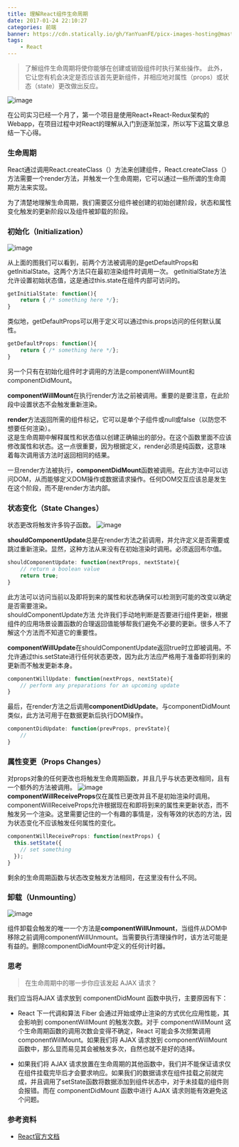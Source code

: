 ```yaml
---
title: 理解React组件生命周期
date: 2017-01-24 22:10:27
categories: 前端
banner: https://cdn.statically.io/gh/YanYuanFE/picx-images-hosting@master/20231128/react_illo_800x600_1x.2mcmptriwyy0.webp
tags:
	- React
---
```



> 了解组件生命周期将使你能够在创建或销毁组件时执行某些操作。 此外，它让您有机会决定是否应该首先更新组件，并相应地对属性（props）或状态（state）更改做出反应。

![image](https://cdn.statically.io/gh/YanYuanFE/picx-images-hosting@master/20231128/react_illo_800x600_1x.2mcmptriwyy0.webp)

<!--more-->

<div class="tip">
    在公司实习已经一个月了，第一个项目是使用React+React-Redux架构的Webapp，在项目过程中对React的理解从入门到逐渐加深，所以写下这篇文章总结一下心得。
</div>

### 生命周期
React通过调用React.createClass（）方法来创建组件，React.createClass（）方法需要一个render方法，并触发一个生命周期，它可以通过一些所谓的生命周期方法来实现。

为了清楚地理解生命周期，我们需要区分组件被创建的初始创建阶段，状态和属性变化触发的更新阶段以及组件被卸载的阶段。

### 初始化（Initialization）
![image](https://cdn.statically.io/gh/YanYuanFE/picx-images-hosting@master/20231128/initial.248srxls9ips.webp)

从上面的图我们可以看到，前两个方法被调用的是getDefaultProps和getInitialState。这两个方法只在最初渲染组件时调用一次。 getInitialState方法允许设置初始状态值，这是通过this.state在组件内部可访问的。


```js
getInitialState: function(){
    return { /* something here */};
}
```


类似地，getDefaultProps可以用于定义可以通过this.props访问的任何默认属性。

```js
getDefaultProps: function(){
    return { /* something here */};
}
```

另一个只有在初始化组件时才调用的方法是componentWillMount和componentDidMount。  
  
  **componentWillMount**在执行render方法之前被调用。重要的是要注意，在此阶段中设置状态不会触发重新渲染。  
  
**render**方法返回所需的组件标记，它可以是单个子组件或null或false（以防您不想要任何渲染）。  
这是生命周期中解释属性和状态值以创建正确输出的部分。在这个函数里面不应该修改属性和状态。这一点很重要，因为根据定义，render必须是纯函数，这意味着每次调用该方法时返回相同的结果。  
  
  一旦render方法被执行，**componentDidMount**函数被调用。在此方法中可以访问DOM，从而能够定义DOM操作或数据请求操作。任何DOM交互应该总是发生在这个阶段，而不是render方法内部。

### 状态变化（State Changes）
状态更改将触发许多钩子函数。
![image](https://cdn.statically.io/gh/YanYuanFE/picx-images-hosting@master/20231128/statechange.4yinwc51ro00.webp)  

**shouldComponentUpdate**总是在render方法之前调用，并允许定义是否需要或跳过重新渲染。显然，这种方法从来没有在初始渲染时调用。必须返回布尔值。  

```js
shouldComponentUpdate: function(nextProps, nextState){
    // return a boolean value
    return true;
}
```
此方法可以访问当前以及即将到来的属性和状态确保可以检测到可能的改变以确定是否需要渲染。  
shouldComponentUpdate方法 允许我们手动地判断是否要进行组件更新，根据组件的应用场景设置函数的合理返回值能够帮我们避免不必要的更新。很多人不了解这个方法而不知道它的重要性。

**componentWillUpdate**在shouldComponentUpdate返回true时立即被调用。不允许通过this.setState进行任何状态更改，因为此方法应严格用于准备即将到来的更新而不触发更新本身。  

```js
componentWillUpdate: function(nextProps, nextState){
    // perform any preparations for an upcoming update
}
```
最后，在render方法之后调用**componentDidUpdate**。与componentDidMount类似，此方法可用于在数据更新后执行DOM操作。

```js
componentDidUpdate: function(prevProps, prevState){
    // 
}
```
### 属性变更（Props Changes）
对props对象的任何更改也将触发生命周期函数，并且几乎与状态更改相同，且有一个额外的方法被调用。
![image](https://cdn.statically.io/gh/YanYuanFE/picx-images-hosting@master/20231128/changeprops.550bhbn7bp40.webp)  
**componentWillReceiveProps**仅在属性已更改并且不是初始渲染时调用。 componentWillReceiveProps允许根据现在和即将到来的属性来更新状态，而不触发另一个渲染。这里需要记住的一个有趣的事情是，没有等效的状态的方法，因为状态变化不应该触发任何属性的变化。

```js
componentWillReceiveProps: function(nextProps) {
  this.setState({
    // set something 
  });
}
```
剩余的生命周期函数与状态改变触发方法相同，在这里没有什么不同。

### 卸载（Unmounting）
![image](https://cdn.statically.io/gh/YanYuanFE/picx-images-hosting@master/20231128/unmount.tdf6ifmjlsw.webp)  

组件卸载会触发的唯一一个方法是**componentWillUnmount**，当组件从DOM中移除之前调用componentWillUnmount。当需要执行清理操作时，该方法可能是有益的。删除componentDidMount中定义的任何计时器。

### 思考

> 在生命周期中的哪一步你应该发起 AJAX 请求？  

我们应当将AJAX 请求放到 componentDidMount 函数中执行，主要原因有下：  

- React 下一代调和算法 Fiber 会通过开始或停止渲染的方式优化应用性能，其会影响到 componentWillMount 的触发次数。对于 componentWillMount 这个生命周期函数的调用次数会变得不确定，React 可能会多次频繁调用 componentWillMount。如果我们将 AJAX 请求放到 componentWillMount 函数中，那么显而易见其会被触发多次，自然也就不是好的选择。

- 如果我们将 AJAX 请求放置在生命周期的其他函数中，我们并不能保证请求仅在组件挂载完毕后才会要求响应。如果我们的数据请求在组件挂载之前就完成，并且调用了setState函数将数据添加到组件状态中，对于未挂载的组件则会报错。而在 componentDidMount 函数中进行 AJAX 请求则能有效避免这个问题。

### 参考资料
- [React官方文档](https://facebook.github.io/react/docs/react-component.html)
